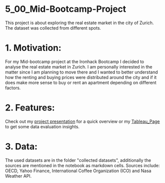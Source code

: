 # 5_00_Mid-Bootcamp-Project
This project is about exploring the real estate market in the city of Zurich. The dataset was collected from different spots.


# 1. Motivation: 

For my Mid-bootcamp project at the Ironhack Bootcamp I decided to analyse the real estate market in Zurich. 
I am personally interested in the matter since I am planning to move there and I wanted to better understand how the renting and buying prices were
distributed around the city and if it does make more sense to buy or rent an apartment depending on different factors.

# 2. Features: 

Check out my [project presentation](https://github.com/jochabo/5_midbootcamp_project/blob/main/Mid-Bootcamp%20Project.pdf) for a quick overview or my [Tableau_Page](https://public.tableau.com/views/Mid-Bootcamp/Sheet5?:language=en-US&:display_count=n&:origin=viz_share_link) to get some data evaluation insights. 


# 3. Data: 

The used datasets are in the folder "collected datasets", additionally the sources are mentioned in the notebook as markdown cells.
Sources include: OECD, Yahoo Finance, International Coffee Organization (ICO) and Nasa Weather API.
